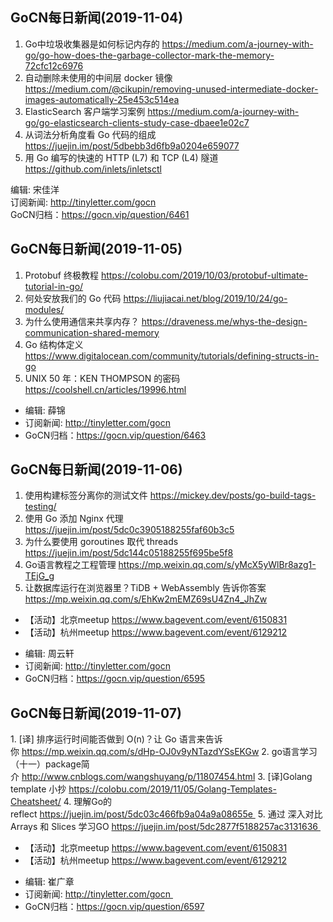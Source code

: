 ## GoCN每日新闻(2019-11-04)

1. Go中垃圾收集器是如何标记内存的 https://medium.com/a-journey-with-go/go-how-does-the-garbage-collector-mark-the-memory-72cfc12c6976
2. 自动删除未使用的中间层 docker 镜像 https://medium.com/@cikupin/removing-unused-intermediate-docker-images-automatically-25e453c514ea
3. ElasticSearch 客户端学习案例 https://medium.com/a-journey-with-go/go-elasticsearch-clients-study-case-dbaee1e02c7
4. 从词法分析角度看 Go 代码的组成 https://juejin.im/post/5dbebb3d6fb9a0204e659077
5. 用 Go 编写的快速的 HTTP (L7) 和 TCP (L4) 隧道 https://github.com/inlets/inletsctl

编辑: 宋佳洋  
订阅新闻: http://tinyletter.com/gocn  
GoCN归档：https://gocn.vip/question/6461

## GoCN每日新闻(2019-11-05)

1. Protobuf 终极教程 https://colobu.com/2019/10/03/protobuf-ultimate-tutorial-in-go/ 
2. 何处安放我们的 Go 代码 https://liujiacai.net/blog/2019/10/24/go-modules/ 
3. 为什么使用通信来共享内存？ https://draveness.me/whys-the-design-communication-shared-memory 
4. Go 结构体定义 https://www.digitalocean.com/community/tutorials/defining-structs-in-go
5. UNIX 50 年：KEN THOMPSON 的密码 https://coolshell.cn/articles/19996.html 

- 编辑: 薛锦 
- 订阅新闻: http://tinyletter.com/gocn  
- GoCN归档：https://gocn.vip/question/6463

## GoCN每日新闻(2019-11-06)

1. 使用构建标签分离你的测试文件 https://mickey.dev/posts/go-build-tags-testing/
2. 使用 Go 添加 Nginx 代理 https://juejin.im/post/5dc0c3905188255faf60b3c5
3. 为什么要使用 goroutines 取代 threads https://juejin.im/post/5dc144c05188255f695be5f8
4. Go语言教程之工程管理 https://mp.weixin.qq.com/s/yMcX5yWlBr8azg1-TEjG_g
5. 让数据库运行在浏览器里？TiDB + WebAssembly 告诉你答案 https://mp.weixin.qq.com/s/EhKw2mEMZ69sU4Zn4_JhZw

* 【活动】北京meetup https://www.bagevent.com/event/6150831
* 【活动】杭州meetup https://www.bagevent.com/event/6129212

- 编辑: 周云轩
- 订阅新闻: http://tinyletter.com/gocn  
- GoCN归档：https://gocn.vip/question/6595


## GoCN每日新闻(2019-11-07)

1. [译] 排序运行时间能否做到 O(n)？让 Go 语言来告诉你 https://mp.weixin.qq.com/s/dHp-OJ0v9yNTazdYSsEKGw
2. go语言学习（十一）package简介 http://www.cnblogs.com/wangshuyang/p/11807454.html
3. [译]Golang template 小抄 https://colobu.com/2019/11/05/Golang-Templates-Cheatsheet/
4. 理解Go的reflect https://juejin.im/post/5dc03c466fb9a04a9a08655e 
5. 通过 深入对比 Arrays 和 Slices 学习GO https://juejin.im/post/5dc2877f5188257ac3131636 

* 【活动】北京meetup https://www.bagevent.com/event/6150831
* 【活动】杭州meetup https://www.bagevent.com/event/6129212

- 编辑: 崔广章
- 订阅新闻: http://tinyletter.com/gocn 
- GoCN归档：https://gocn.vip/question/6597
